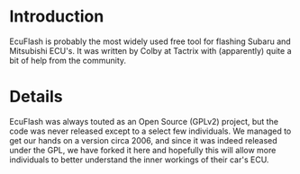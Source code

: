 # Introduction #

EcuFlash is probably the most widely used free tool for flashing Subaru and Mitsubishi ECU's.  It was written by Colby at Tactrix with (apparently) quite a bit of help from the community.


# Details #

EcuFlash was always touted as an Open Source (GPLv2) project, but the code was never released except to a select few individuals.  We managed to get our hands on a version circa 2006, and since it was indeed released under the GPL, we have forked it here and hopefully this will allow more individuals to better understand the inner workings of their car's ECU.